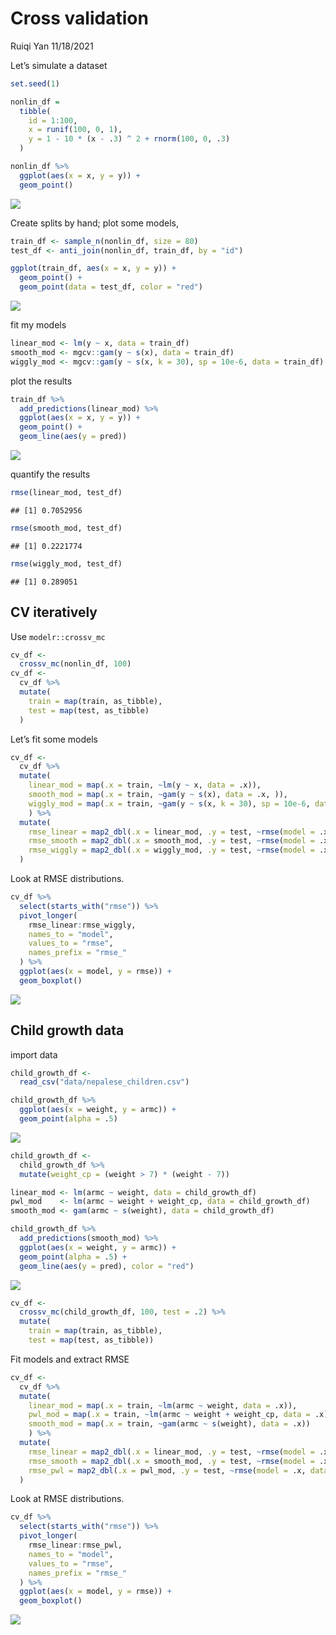 Cross validation
================
Ruiqi Yan
11/18/2021

Let’s simulate a dataset

``` r
set.seed(1)

nonlin_df = 
  tibble(
    id = 1:100,
    x = runif(100, 0, 1),
    y = 1 - 10 * (x - .3) ^ 2 + rnorm(100, 0, .3)
  )

nonlin_df %>% 
  ggplot(aes(x = x, y = y)) +
  geom_point()
```

![](cross_validation_files/figure-gfm/unnamed-chunk-2-1.png)<!-- -->

Create splits by hand; plot some models,

``` r
train_df <- sample_n(nonlin_df, size = 80)
test_df <- anti_join(nonlin_df, train_df, by = "id")

ggplot(train_df, aes(x = x, y = y)) +
  geom_point() +
  geom_point(data = test_df, color = "red")
```

![](cross_validation_files/figure-gfm/unnamed-chunk-3-1.png)<!-- -->

fit my models

``` r
linear_mod <- lm(y ~ x, data = train_df)
smooth_mod <- mgcv::gam(y ~ s(x), data = train_df)
wiggly_mod <- mgcv::gam(y ~ s(x, k = 30), sp = 10e-6, data = train_df)
```

plot the results

``` r
train_df %>% 
  add_predictions(linear_mod) %>% 
  ggplot(aes(x = x, y = y)) +
  geom_point() +
  geom_line(aes(y = pred)) 
```

![](cross_validation_files/figure-gfm/unnamed-chunk-5-1.png)<!-- -->

quantify the results

``` r
rmse(linear_mod, test_df)
```

    ## [1] 0.7052956

``` r
rmse(smooth_mod, test_df)
```

    ## [1] 0.2221774

``` r
rmse(wiggly_mod, test_df)
```

    ## [1] 0.289051

## CV iteratively

Use `modelr::crossv_mc`

``` r
cv_df <-
  crossv_mc(nonlin_df, 100)
cv_df <-
  cv_df %>% 
  mutate(
    train = map(train, as_tibble),
    test = map(test, as_tibble)
  )
```

Let’s fit some models

``` r
cv_df <-
  cv_df %>% 
  mutate(
    linear_mod = map(.x = train, ~lm(y ~ x, data = .x)),
    smooth_mod = map(.x = train, ~gam(y ~ s(x), data = .x, )),
    wiggly_mod = map(.x = train, ~gam(y ~ s(x, k = 30), sp = 10e-6, data = .x))
    ) %>% 
  mutate(
    rmse_linear = map2_dbl(.x = linear_mod, .y = test, ~rmse(model = .x, data = .y)),
    rmse_smooth = map2_dbl(.x = smooth_mod, .y = test, ~rmse(model = .x, data = .y)),
    rmse_wiggly = map2_dbl(.x = wiggly_mod, .y = test, ~rmse(model = .x, data = .y))
  )
```

Look at RMSE distributions.

``` r
cv_df %>% 
  select(starts_with("rmse")) %>% 
  pivot_longer(
    rmse_linear:rmse_wiggly,
    names_to = "model",
    values_to = "rmse",
    names_prefix = "rmse_"
  ) %>% 
  ggplot(aes(x = model, y = rmse)) +
  geom_boxplot()
```

![](cross_validation_files/figure-gfm/unnamed-chunk-9-1.png)<!-- -->

## Child growth data

import data

``` r
child_growth_df <- 
  read_csv("data/nepalese_children.csv")
```

``` r
child_growth_df %>% 
  ggplot(aes(x = weight, y = armc)) + 
  geom_point(alpha = .5)
```

![](cross_validation_files/figure-gfm/unnamed-chunk-11-1.png)<!-- -->

``` r
child_growth_df <-
  child_growth_df %>% 
  mutate(weight_cp = (weight > 7) * (weight - 7))

linear_mod <- lm(armc ~ weight, data = child_growth_df)
pwl_mod    <- lm(armc ~ weight + weight_cp, data = child_growth_df)
smooth_mod <- gam(armc ~ s(weight), data = child_growth_df)

child_growth_df %>% 
  add_predictions(smooth_mod) %>% 
  ggplot(aes(x = weight, y = armc)) + 
  geom_point(alpha = .5) +
  geom_line(aes(y = pred), color = "red")
```

![](cross_validation_files/figure-gfm/unnamed-chunk-12-1.png)<!-- -->

``` r
cv_df <-
  crossv_mc(child_growth_df, 100, test = .2) %>% 
  mutate(
    train = map(train, as_tibble),
    test = map(test, as_tibble))
```

Fit models and extract RMSE

``` r
cv_df <-
  cv_df %>% 
  mutate(
    linear_mod = map(.x = train, ~lm(armc ~ weight, data = .x)),
    pwl_mod = map(.x = train, ~lm(armc ~ weight + weight_cp, data = .x)),
    smooth_mod = map(.x = train, ~gam(armc ~ s(weight), data = .x))
    ) %>% 
  mutate(
    rmse_linear = map2_dbl(.x = linear_mod, .y = test, ~rmse(model = .x, data = .y)),
    rmse_smooth = map2_dbl(.x = smooth_mod, .y = test, ~rmse(model = .x, data = .y)),
    rmse_pwl = map2_dbl(.x = pwl_mod, .y = test, ~rmse(model = .x, data = .y))
  )
```

Look at RMSE distributions.

``` r
cv_df %>% 
  select(starts_with("rmse")) %>% 
  pivot_longer(
    rmse_linear:rmse_pwl,
    names_to = "model",
    values_to = "rmse",
    names_prefix = "rmse_"
  ) %>% 
  ggplot(aes(x = model, y = rmse)) +
  geom_boxplot()
```

![](cross_validation_files/figure-gfm/unnamed-chunk-15-1.png)<!-- -->

